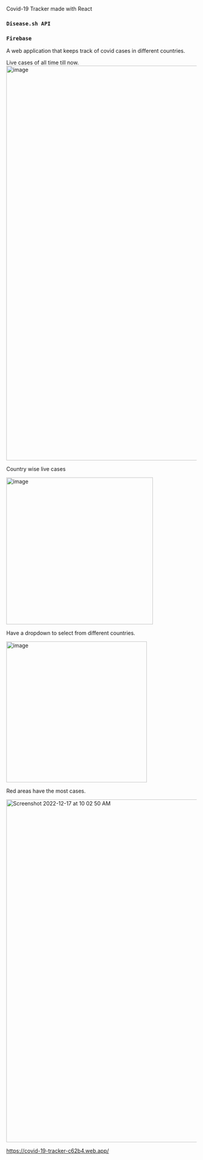 Covid-19 Tracker made with React
### `Disease.sh API`
### `Firebase`

A web application that keeps track of covid cases in different countries. 

Live cases of all time till now.
<img width="1042" alt="image" src="https://user-images.githubusercontent.com/79704021/208122730-448828b3-8bba-459e-8d6f-8101c7877350.png">

Country wise live cases

<img width="388" alt="image" src="https://user-images.githubusercontent.com/79704021/208122757-c6569208-e8d2-4a5a-980c-8586f0141163.png">

Have a dropdown to select from different countries.

<img width="372" alt="image" src="https://user-images.githubusercontent.com/79704021/208122922-144574c0-779e-4c32-8311-e83e0f2e2cf0.png">

Red areas have the most cases.

<img width="905" alt="Screenshot 2022-12-17 at 10 02 50 AM" src="https://user-images.githubusercontent.com/79704021/208224961-c73d26bd-f411-48d2-ae66-ab2df618b6e5.png">

https://covid-19-tracker-c62b4.web.app/

